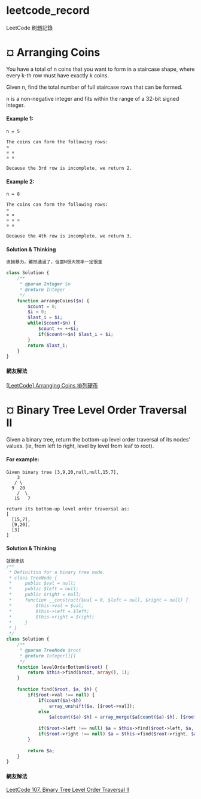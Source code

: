 # leetcode_record
LeetCode 刷題記錄  

# ¤ Arranging Coins
You have a total of n coins that you want to form in a staircase shape, where every k-th row must have exactly k coins.

Given n, find the total number of full staircase rows that can be formed.

n is a non-negative integer and fits within the range of a 32-bit signed integer.

#### Example 1:
```
n = 5

The coins can form the following rows:
¤
¤ ¤
¤ ¤

Because the 3rd row is incomplete, we return 2.
```
#### Example 2:
```
n = 8

The coins can form the following rows:
¤
¤ ¤
¤ ¤ ¤
¤ ¤

Because the 4th row is incomplete, we return 3.
```
#### Solution & Thinking
``` PHP
直接暴力，雖然通過了，但當N很大效率一定很差

class Solution {
    /**
     * @param Integer $n
     * @return Integer
     */
    function arrangeCoins($n) {
        $count = 0;
        $i = 0;
        $last_i = $i;
        while($count<$n) {
            $count += ++$i;
            if($count<=$n) $last_i = $i;
        }
        return $last_i;
    }
}
```
#### 網友解法
[[LeetCode] Arranging Coins 排列硬币](https://www.cnblogs.com/grandyang/p/6026066.html)   


# ¤ Binary Tree Level Order Traversal II
Given a binary tree, return the bottom-up level order traversal of its nodes' values. (ie, from left to right, level by level from leaf to root).

#### For example: 
```
Given binary tree [3,9,20,null,null,15,7],
    3
   / \
  9  20
    /  \
   15   7
   
return its bottom-up level order traversal as:
[
  [15,7],
  [9,20],
  [3]
]
```
#### Solution & Thinking
``` PHP
就是走訪
/**
 * Definition for a binary tree node.
 * class TreeNode {
 *     public $val = null;
 *     public $left = null;
 *     public $right = null;
 *     function __construct($val = 0, $left = null, $right = null) {
 *         $this->val = $val;
 *         $this->left = $left;
 *         $this->right = $right;
 *     }
 * }
 */
class Solution {
    /**
     * @param TreeNode $root
     * @return Integer[][]
     */
    function levelOrderBottom($root) {
        return $this->find($root, array(), 1);
    }
    
    function find($root, $a, $h) {
        if($root->val !== null) {
            if(count($a)<$h)
                array_unshift($a, [$root->val]);
            else
                $a[count($a)-$h] = array_merge($a[count($a)-$h], [$root->val]);
            
            if($root->left !== null) $a = $this->find($root->left, $a, $h+1);
            if($root->right !== null) $a = $this->find($root->right, $a, $h+1);
        }
        
        return $a;
    }
}
```
#### 網友解法
[LeetCode 107. Binary Tree Level Order Traversal II](https://skyyen999.gitbooks.io/-leetcode-with-javascript/content/questions/107md.html) 
